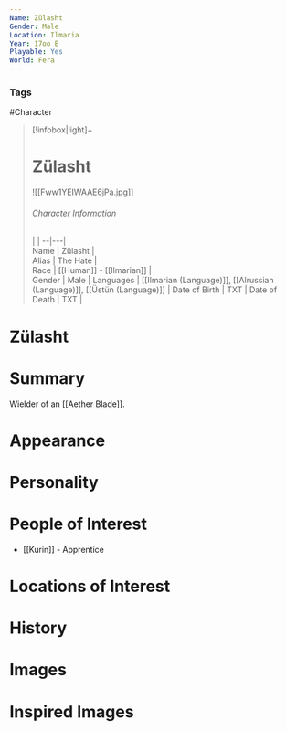 ```yaml
---
Name: Zülasht
Gender: Male
Location: Ilmaria
Year: 17oo E
Playable: Yes
World: Fera
---
```


### Tags
#Character 

> [!infobox|light]+  
> # Zülasht  
> ![[Fww1YEIWAAE6jPa.jpg]]
> ###### Character Information
>  |   |
> --|---|  
> Name | Zülasht |  
> Alias | The Hate |  
> Race | [[Human]] - [[Ilmarian]] |  
> Gender | Male |
> Languages | [[Ilmarian (Language)]], [[Alrussian (Language)]], [[Üstün (Language)]] |
> Date of Birth | TXT |
> Date of Death | TXT |

# Zülasht

# Summary
Wielder of an [[Aether Blade]].

# Appearance

# Personality

# People of Interest
- [[Kurin]] - Apprentice

# Locations of Interest

# History

# Images

# Inspired Images
